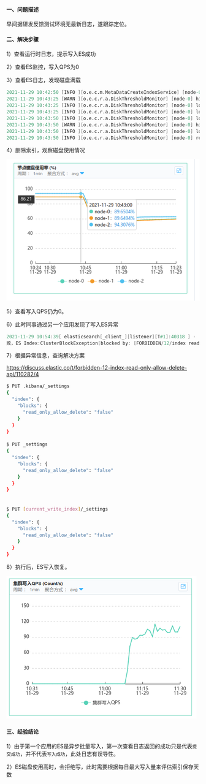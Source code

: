 #### 一、问题描述

早间据研发反馈测试环境无最新日志，遂跟踪定位。

#### 二、解决步骤

1）查看运行时日志，提示写入ES成功

2）查看ES监控，写入QPS为0

3）查看ES日志，发现磁盘满载

```verilog
2021-11-29 10:42:50 [INFO ][o.e.c.m.MetaDataCreateIndexService] [node-0] [lop_edi_log_2021.11.30] creating index, cause [api], templates [temp_lop_edi_log], shards [18]/[1], mappings [doc]
2021-11-29 10:43:25 [WARN ][o.e.c.r.a.DiskThresholdMonitor] [node-0] high disk watermark [90%] exceeded on [twBRMm_FRmWHk7k38LPg2Q][node-2][/es_home/remote_storage/data/nodes/0] free: 22.7gb[5.6%], shards will be relocated away from this node
2021-11-29 10:43:25 [INFO ][o.e.c.r.a.DiskThresholdMonitor] [node-0] low disk watermark [85%] exceeded on [0am0KQmaQDmIAoZ4HdXAjQ][node-0][/es_home/remote_storage/data/nodes/0] free: 41.3gb[10.3%], replicas will not be assigned to this node
2021-11-29 10:43:25 [INFO ][o.e.c.r.a.DiskThresholdMonitor] [node-0] low disk watermark [85%] exceeded on [TskuSxM_Tl-_HSgAGslubA][node-1][/es_home/remote_storage/data/nodes/0] free: 41.3gb[10.3%], replicas will not be assigned to this node
2021-11-29 10:43:50 [INFO ][o.e.c.r.a.DiskThresholdMonitor] [node-0] low disk watermark [85%] exceeded on [0am0KQmaQDmIAoZ4HdXAjQ][node-0][/es_home/remote_storage/data/nodes/0] free: 41.3gb[10.3%], replicas will not be assigned to this node
2021-11-29 10:43:50 [WARN ][o.e.c.r.a.DiskThresholdMonitor] [node-0] high disk watermark [90%] exceeded on [twBRMm_FRmWHk7k38LPg2Q][node-2][/es_home/remote_storage/data/nodes/0] free: 22.7gb[5.6%], shards will be relocated away from this node
2021-11-29 10:43:50 [INFO ][o.e.c.r.a.DiskThresholdMonitor] [node-0] low disk watermark [85%] exceeded on [TskuSxM_Tl-_HSgAGslubA][node-1][/es_home/remote_storage/data/nodes/0] free: 41.3gb[10.3%], replicas will not be assigned to this node
2021-11-29 10:43:50 [INFO ][o.e.c.r.a.DiskThresholdMonitor] [node-0] rerouting shards: [high disk watermark exceeded on one or more nodes]
```

4）删除索引，观察磁盘使用情况

<img src="pic/image-20211129112634106.png" title="" alt="image-20211129112634106" data-align="center">

5）查看写入QPS仍为0。

6）此时同事通过另一个应用发现了写入ES异常

```verilog
2021-11-29 10:54:39[ elasticsearch[_client_][listener][T#1]:40318 ] - [ERROR] com.xx.xx.log.collector.es.client.impl.EsTransportClient-afterBulk:198 - 插入ES失   
败，ES Index:ClusterBlockException[blocked by: [FORBIDDEN/12/index read-only / allow delete (api)];],错误消息:{}
```

7）根据异常信息，查询解决方案

https://discuss.elastic.co/t/forbidden-12-index-read-only-allow-delete-api/110282/4

```bash
$ PUT .kibana/_settings
{
  "index": {
    "blocks": {
      "read_only_allow_delete": "false"
    }
  }
}

$ PUT _settings
{
  "index": {
    "blocks": {
      "read_only_allow_delete": "false"
    }
  }
}


$ PUT [current_write_index]/_settings
{
  "index": {
    "blocks": {
      "read_only_allow_delete": "false"
    }
  }
}
```

8）执行后，ES写入恢复。

<img src="pic/image-20211129113101892.png" title="" alt="image-20211129113101892" data-align="center">

#### 三、经验结论

1）由于第一个应用的ES是异步批量写入，第一次查看日志返回的成功只是代表`提交成功`，并不代表`写入成功`，此处日志有误导性。

2）ES磁盘使用高时，会拒绝写，此时需要根据每日最大写入量来评估索引保存天数